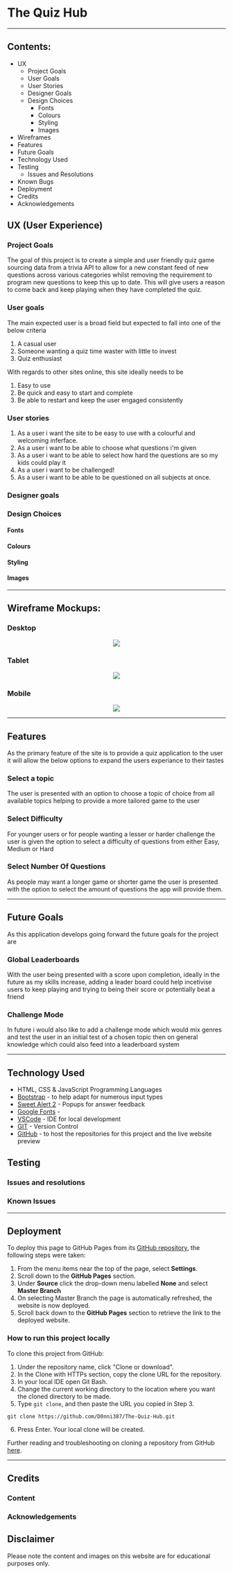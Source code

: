 # The Quiz Hub

---
## Contents:

* UX
    * Project Goals
    * User Goals
    * User Stories
    * Designer Goals
    * Design Choices
        * Fonts
        * Colours
        * Styling
        * Images
* Wireframes
* Features
* Future Goals
* Technology Used
* Testing
    * Issues and Resolutions
* Known Bugs
* Deployment
* Credits
* Acknowledgements


## UX (User Experience)

### Project Goals

The goal of this project is to create a simple and user friendly quiz game sourcing data from a trivia API to allow for a new constant feed of new questions across various categories whilst removing the requirement to program new questions to keep this up to date. This will give users a reason to come back and keep playing when they have completed the quiz.

### User goals

The main expected user is a broad field but expected to fall into one of the below criteria

1. A casual user
2. Someone wanting a quiz time waster with little to invest
3. Quiz enthusiast

With regards to other sites online, this site ideally needs to be

1. Easy to use
2. Be quick and easy to start and complete
3. Be able to restart and keep the user engaged consistently 


### User stories

1. As a user i want the site to be easy to use with a colourful and welcoming inferface.
2. As a user i want to be able to choose what questions i'm given
3. As a user i want to be able to select how hard the questions are so my kids could play it
4. As a user i want to be challenged!
5. As a user i want to be able to be questioned on all subjects at once.

### Designer goals 


### Design Choices

#### Fonts

#### Colours

#### Styling

#### Images

---

## Wireframe Mockups:

### Desktop
<div style="text-align:center;">
<img src="https://raw.githubusercontent.com/D0nni387/The-Quiz-Hub/master/wireframes/desktop-quiz-layout.png"></img><br>
</div>

### Tablet

<div style="text-align:center;">
<img src="https://raw.githubusercontent.com/D0nni387/The-Quiz-Hub/master/wireframes/tablet-quiz-layout.png"></img><br>
</div>

### Mobile

<div style="text-align:center;">
<img src="https://raw.githubusercontent.com/D0nni387/The-Quiz-Hub/master/wireframes/mobile-quiz-layout.png"></img>
</div>

---

## Features

As the primary feature of the site is to provide a quiz application to the user it will allow the below options to expand the users experiance to their tastes

### Select a topic

The user is presented with an option to choose a topic of choice from all available topics helping to provide a more tailored game to the user

### Select Difficulty

For younger users or for people wanting a lesser or harder challenge the user is given the option to select a difficulty of questions from either Easy, Medium or Hard

### Select Number Of Questions

As people may want a longer game or shorter game the user is presented with the option to select the amount of questions the app will provide them.

---

## Future Goals

As this application develops going forward the future goals for the project are

### Global Leaderboards

With the user being presented with a score upon completion, ideally in the future as my skills increase, adding a leader board could help incetivise users to keep playing and trying to being their score or potentially beat a friend

### Challenge Mode

In future i would also like to add a challenge mode which would mix genres and test the user in an initial test of a chosen topic then on general knowledge which could also feed into a leaderboard system


---

## Technology Used

* HTML, CSS & JavaScript Programming Languages
* [Bootstrap](https://getbootstrap.com/) - to help adapt for numerous input types
* [Sweet Alert 2](https://sweetalert2.github.io/) - Popups for answer feedback 
* [Google Fonts](https://fonts.google.com/) - 
* [VSCode](https://code.visualstudio.com/) - IDE for local development
* [GIT](https://git-scm.com/) - Version Control
* [GitHub](https://github.com/) - to host the repositories for this project and the live 
website preview

## Testing



### Issues and resolutions



### Known Issues



---

## Deployment

To deploy this page to GitHub Pages from its [GitHub repository](https://d0nni387.github.io/The-Quiz-Hub/), the following steps were taken: 

1. From the menu items near the top of the page, select **Settings**.
2. Scroll down to the **GitHub Pages** section.
3. Under **Source** click the drop-down menu labelled **None** and select **Master Branch**
4. On selecting Master Branch the page is automatically refreshed, the website is now deployed. 
5. Scroll back down to the **GitHub Pages** section to retrieve the link to the deployed website.
 

### How to run this project locally

To clone this project from GitHub:

1. Under the repository name, click "Clone or download".
2. In the Clone with HTTPs section, copy the clone URL for the repository. 
3. In your local IDE open Git Bash.
4. Change the current working directory to the location where you want the cloned directory to be made.
5. Type ```git clone```, and then paste the URL you copied in Step 3.
```console
git clone https://github.com/D0nni387/The-Quiz-Hub.git
```
6. Press Enter. Your local clone will be created.

Further reading and troubleshooting on cloning a repository from GitHub [here](https://help.github.com/en/articles/cloning-a-repository).

---

## Credits

### Content


### Acknowledgements



## Disclaimer
Please note the content and images on this website are for educational purposes only.